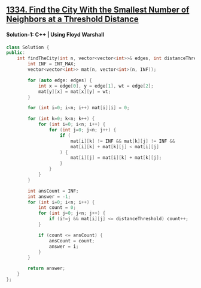 ## [1334. Find the City With the Smallest Number of Neighbors at a Threshold Distance](https://leetcode.com/problems/find-the-city-with-the-smallest-number-of-neighbors-at-a-threshold-distance/description/)

#### Solution-1: C++ | Using Floyd Warshall
```c++
class Solution {
public:
    int findTheCity(int n, vector<vector<int>>& edges, int distanceThreshold) {
        int INF = INT_MAX;
        vector<vector<int>> mat(n, vector<int>(n, INF));

        for (auto edge: edges) {
            int x = edge[0], y = edge[1], wt = edge[2];
            mat[y][x] = mat[x][y] = wt;
        }

        for (int i=0; i<n; i++) mat[i][i] = 0;

        for (int k=0; k<n; k++) {
            for (int i=0; i<n; i++) {
                for (int j=0; j<n; j++) {
                    if (
                        mat[i][k] != INF && mat[k][j] != INF && 
                        mat[i][k] + mat[k][j] < mat[i][j]
                    ) {
                        mat[i][j] = mat[i][k] + mat[k][j];
                    }
                }
            }
        }

        int ansCount = INF;
        int answer = -1;
        for (int i=0; i<n; i++) {
            int count = 0;
            for (int j=0; j<n; j++) {
                if (i!=j && mat[i][j] <= distanceThreshold) count++;
            }

            if (count <= ansCount) {
                ansCount = count;
                answer = i;
            }
        }

        return answer;
    }
};
```